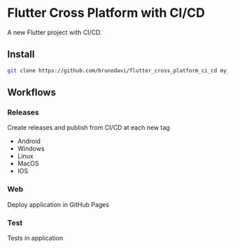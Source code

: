 # Flutter Cross Platform with CI/CD

A new Flutter project with CI/CD.

## Install

```bash
git clone https://github.com/brunodavi/flutter_cross_platform_ci_cd my_app
```

## Workflows

### Releases
Create releases and publish from CI/CD at each new tag
- Android
- Windows
- Linux
- MacOS
- IOS

### Web
Deploy application in GitHub Pages

### Test
Tests in application

